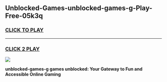 
## Unblocked-Games-unblocked-games-g-Play-Free-05k3q
<h3>
<a href="https://premium76.site?title=unblocked-games-g&ref=20M">CLICK TO PLAY</a></h3>
<hr>

<h3>
<a href="https://premium76.site?title=unblocked-games-g&ref=20M">CLICK 2 PLAY</a>
  
</h3>

<a href="https://premium76.site?title=unblocked-games-g&ref=19M"><img src="https://clearcache.store/games.png"></a>


**unblocked-games-g games unblocked: Your Gateway to Fun and Accessible Online Gaming**
